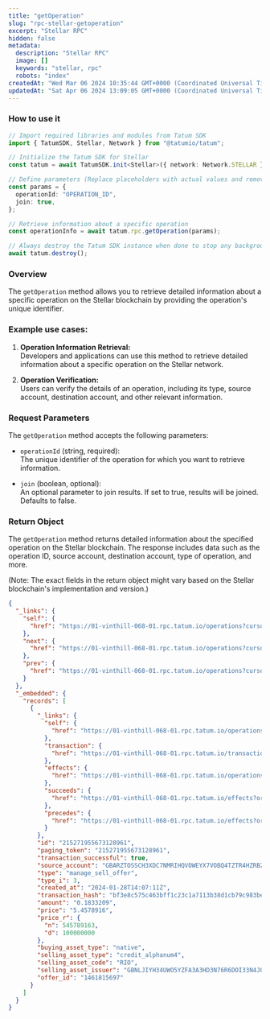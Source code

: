 ```yaml
---
title: "getOperation"
slug: "rpc-stellar-getoperation"
excerpt: "Stellar RPC"
hidden: false
metadata: 
  description: "Stellar RPC"
  image: []
  keywords: "stellar, rpc"
  robots: "index"
createdAt: "Wed Mar 06 2024 10:35:44 GMT+0000 (Coordinated Universal Time)"
updatedAt: "Sat Apr 06 2024 13:09:05 GMT+0000 (Coordinated Universal Time)"
---
```




### How to use it

```typescript
// Import required libraries and modules from Tatum SDK
import { TatumSDK, Stellar, Network } from "@tatumio/tatum";

// Initialize the Tatum SDK for Stellar
const tatum = await TatumSDK.init<Stellar>({ network: Network.STELLAR });

// Define parameters (Replace placeholders with actual values and remove redundant)
const params = {
  operationId: "OPERATION_ID",
  join: true,
};

// Retrieve information about a specific operation
const operationInfo = await tatum.rpc.getOperation(params);

// Always destroy the Tatum SDK instance when done to stop any background processes
await tatum.destroy();
```

### Overview

The `getOperation` method allows you to retrieve detailed information about a specific operation on the Stellar blockchain by providing the operation's unique identifier.

### Example use cases:

1. **Operation Information Retrieval:**  
   Developers and applications can use this method to retrieve detailed information about a specific operation on the Stellar network.

2. **Operation Verification:**  
   Users can verify the details of an operation, including its type, source account, destination account, and other relevant information.

### Request Parameters

The `getOperation` method accepts the following parameters:

- `operationId` (string, required):  
  The unique identifier of the operation for which you want to retrieve information.

- `join` (boolean, optional):  
  An optional parameter to join results. If set to true, results will be joined. Defaults to false.

### Return Object

The `getOperation` method returns detailed information about the specified operation on the Stellar blockchain. The response includes data such as the operation ID, source account, destination account, type of operation, and more.

(Note: The exact fields in the return object might vary based on the Stellar blockchain's implementation and version.)

```json
{
  "_links": {
    "self": {
      "href": "https://01-vinthill-068-01.rpc.tatum.io/operations?cursor=&limit=10&order=asc"
    },
    "next": {
      "href": "https://01-vinthill-068-01.rpc.tatum.io/operations?cursor=215271955673231361&limit=10&order=asc"
    },
    "prev": {
      "href": "https://01-vinthill-068-01.rpc.tatum.io/operations?cursor=215271955673128961&limit=10&order=desc"
    }
  },
  "_embedded": {
    "records": [
      {
        "_links": {
          "self": {
            "href": "https://01-vinthill-068-01.rpc.tatum.io/operations/215271955673128961"
          },
          "transaction": {
            "href": "https://01-vinthill-068-01.rpc.tatum.io/transactions/bf3e8c575c463bff1c23c1a7113b38d1cb79c983be62bf696dc96632ef00af47"
          },
          "effects": {
            "href": "https://01-vinthill-068-01.rpc.tatum.io/operations/215271955673128961/effects"
          },
          "succeeds": {
            "href": "https://01-vinthill-068-01.rpc.tatum.io/effects?order=desc&cursor=215271955673128961"
          },
          "precedes": {
            "href": "https://01-vinthill-068-01.rpc.tatum.io/effects?order=asc&cursor=215271955673128961"
          }
        },
        "id": "215271955673128961",
        "paging_token": "215271955673128961",
        "transaction_successful": true,
        "source_account": "GBARZTOSSCH3XDC7NMRIHQVOWEYX7VOBQ4TZTR4HZRBZS3UO7QID242H",
        "type": "manage_sell_offer",
        "type_i": 3,
        "created_at": "2024-01-28T14:07:11Z",
        "transaction_hash": "bf3e8c575c463bff1c23c1a7113b38d1cb79c983be62bf696dc96632ef00af47",
        "amount": "0.1833209",
        "price": "5.4578916",
        "price_r": {
          "n": 545789163,
          "d": 100000000
        },
        "buying_asset_type": "native",
        "selling_asset_type": "credit_alphanum4",
        "selling_asset_code": "RIO",
        "selling_asset_issuer": "GBNLJIYH34UWO5YZFA3A3HD3N76R6DOI33N4JONUOHEEYZYCAYTEJ5AK",
        "offer_id": "1461815697"
      }
    ]
  }
}
```
